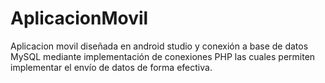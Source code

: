 # AplicacionMovil
Aplicacion movil diseñada en android studio y conexión a base de datos MySQL mediante implementación de conexiones PHP las cuales permiten implementar el envío de datos de forma efectiva.
